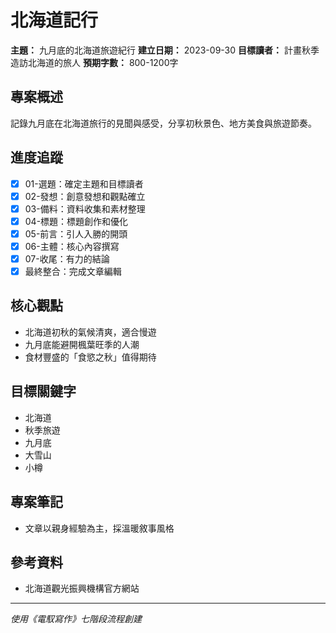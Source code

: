 # 北海道記行

**主題：** 九月底的北海道旅遊紀行
**建立日期：** 2023-09-30
**目標讀者：** 計畫秋季造訪北海道的旅人
**預期字數：** 800-1200字

## 專案概述
記錄九月底在北海道旅行的見聞與感受，分享初秋景色、地方美食與旅遊節奏。

## 進度追蹤
- [x] 01-選題：確定主題和目標讀者
- [x] 02-發想：創意發想和觀點確立
- [x] 03-備料：資料收集和素材整理
- [x] 04-標題：標題創作和優化
- [x] 05-前言：引人入勝的開頭
- [x] 06-主體：核心內容撰寫
- [x] 07-收尾：有力的結論
- [x] 最終整合：完成文章編輯

## 核心觀點
- 北海道初秋的氣候清爽，適合慢遊
- 九月底能避開楓葉旺季的人潮
- 食材豐盛的「食慾之秋」值得期待

## 目標關鍵字
- 北海道
- 秋季旅遊
- 九月底
- 大雪山
- 小樽

## 專案筆記
- 文章以親身經驗為主，採溫暖敘事風格

## 參考資料
- 北海道觀光振興機構官方網站

---
*使用《電馭寫作》七階段流程創建*
